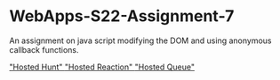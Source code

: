 # WebApps-S22-Assignment-7
An assignment on java script modifying the DOM and using anonymous callback functions.


<a href="https://44-563-web-apps-s22.github.io/webapps-s22-assignment-7-manikantaarumilli/hunt.html">
"Hosted Hunt" </a>



<a href="https://44-563-web-apps-s22.github.io/webapps-s22-assignment-7-manikantaarumilli/reaction.html">
"Hosted Reaction" </a>



<a href="https://44-563-web-apps-s22.github.io/webapps-s22-assignment-7-manikantaarumilli/queue.html">
"Hosted Queue" </a>

